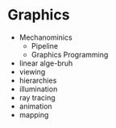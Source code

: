 # Graphics

- Mechanominics
    - Pipeline
    - Graphics Programming
- linear alge-bruh
- viewing
- hierarchies
- illumination
- ray tracing
- animation
- mapping
